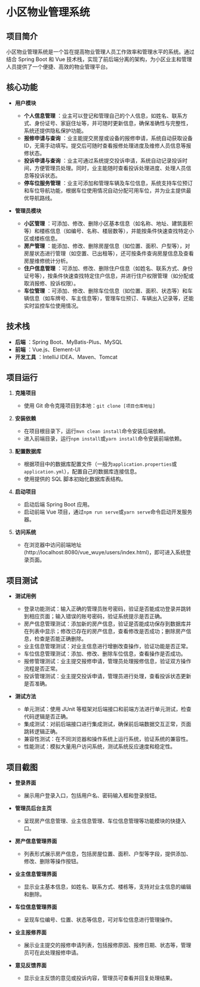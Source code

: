 # 小区物业管理系统

## 项目简介

小区物业管理系统是一个旨在提高物业管理人员工作效率和管理水平的系统。通过结合 Spring Boot 和 Vue 技术栈，实现了前后端分离的架构，为小区业主和管理人员提供了一个便捷、高效的物业管理平台。

## 核心功能

  * **用户模块**
    * **个人信息管理** ：业主可以登记和管理自己的个人信息，如姓名、联系方式、身份证号、家庭住址等，并可随时更新信息，确保准确性与完整性，系统还提供隐私保护功能。
    * **报修申请与查询** ：业主能提交房屋或设备的报修申请，系统自动获取设备 ID，无需手动填写。提交后可随时查看报修处理进度及维修人员信息等报修状态。
    * **投诉申请与查询** ：业主可通过系统提交投诉申请，系统自动记录投诉时间，方便管理员处理。同时，业主能随时查看投诉处理进度、处理人员信息等投诉状态。
    * **停车位服务管理** ：业主可添加和管理车辆及车位信息，系统支持车位预订和车位导航功能，根据车位使用情况自动分配可用车位，并为业主提供最优导航路线。

  * **管理员模块**
    * **小区管理** ：可添加、修改、删除小区基本信息（如名称、地址、建筑面积等）和楼栋信息（如编号、名称、楼层数等），并能按条件快速查找特定小区或楼栋信息。
    * **房产管理** ：能添加、修改、删除房屋信息（如位置、面积、户型等），对房屋状态进行管理（如空置、已出租等），还可按条件查询房屋信息及查看房屋维修统计分析。
    * **住户信息管理** ：可添加、修改、删除住户信息（如姓名、联系方式、身份证号等），按条件快速查找特定住户信息，并进行住户权限管理（如分配或取消报修、投诉权限）。
    * **车位管理** ：可添加、修改、删除车位信息（如位置、面积、状态等）和车辆信息（如车牌号、车主信息等），管理车位预订、车辆出入记录等，还能实时监控车位使用情况。

## 技术栈

  * **后端** ：Spring Boot、MyBatis-Plus、MySQL
  * **前端** ：Vue.js、Element-UI
  * **开发工具** ：IntelliJ IDEA、Maven、Tomcat

## 项目运行

  1. **克隆项目**

     * 使用 Git 命令克隆项目到本地：`git clone [项目仓库地址]`

  2. **安装依赖**

     * 在项目根目录下，运行`mvn clean install`命令安装后端依赖。
     * 进入前端目录，运行`npm install`或`yarn install`命令安装前端依赖。

  3. **配置数据库**

     * 根据项目中的数据库配置文件（一般为`application.properties`或`application.yml`），配置自己的数据库连接信息。
     * 使用提供的 SQL 脚本初始化数据库表结构。

  4. **启动项目**

     * 启动后端 Spring Boot 应用。
     * 启动前端 Vue 项目，通过`npm run serve`或`yarn serve`命令启动开发服务器。

  5. **访问系统**

     * 在浏览器中访问前端地址(http://localhost:8080/vue_wuye/users/index.html)，即可进入系统登录页面。

## 项目测试

  * **测试用例**

    * 登录功能测试：输入正确的管理员账号密码，验证是否能成功登录并跳转到相应页面；输入错误的账号密码，验证系统提示是否正确。
    * 房产信息管理测试：添加新的房产信息，验证是否能成功保存到数据库并在列表中显示；修改已存在的房产信息，查看修改是否成功；删除房产信息，检查是否能正确删除。
    * 业主信息管理测试：对业主信息进行增删改查操作，验证功能是否正常。
    * 车位信息管理测试：添加、修改、删除车位信息，查看操作是否成功。
    * 报修管理测试：业主提交报修申请，管理员处理报修信息，验证双方操作流程是否正常。
    * 投诉管理测试：业主提交投诉申请，管理员进行处理，查看投诉状态更新是否准确。

  * **测试方法**

    * 单元测试：使用 JUnit 等框架对后端接口和前端方法进行单元测试，检查代码逻辑是否正确。
    * 集成测试：对前后端接口进行集成测试，确保前后端数据交互正常，页面跳转逻辑正确。
    * 兼容性测试：在不同浏览器和操作系统上运行系统，验证系统的兼容性。
    * 性能测试：模拟大量用户访问系统，测试系统反应速度和稳定性。

## 项目截图

  * **登录界面**

    * 展示用户登录入口，包括用户名、密码输入框和登录按钮。

  * **管理员后台主页**

    * 呈现房产信息管理、业主信息管理、车位信息管理等功能模块的快捷入口。

  * **房产信息管理界面**

    * 列表形式展示房产信息，包括房屋位置、面积、户型等字段，提供添加、修改、删除等操作按钮。

  * **业主信息管理界面**

    * 显示业主基本信息，如姓名、联系方式、楼栋等，支持对业主信息的编辑和删除。

  * **车位信息管理界面**

    * 呈现车位编号、位置、状态等信息，可对车位信息进行管理操作。

  * **业主报修界面**

    * 展示业主提交的报修申请列表，包括报修原因、报修日期、状态等，管理员可在此处理报修申请。

  * **意见反馈界面**

    * 显示业主反馈的意见或投诉内容，管理员可查看并回复处理结果。

